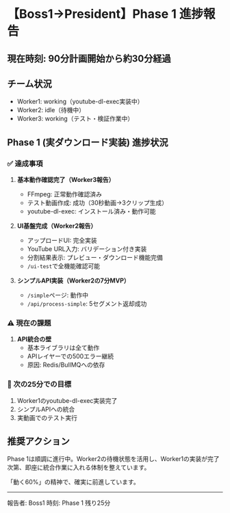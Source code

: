 # 【Boss1→President】Phase 1 進捗報告

## 現在時刻: 90分計画開始から約30分経過

## チーム状況
- Worker1: working（youtube-dl-exec実装中）
- Worker2: idle（待機中）
- Worker3: working（テスト・検証作業中）

## Phase 1 (実ダウンロード実装) 進捗状況

### ✅ 達成事項
1. **基本動作確認完了（Worker3報告）**
   - FFmpeg: 正常動作確認済み
   - テスト動画作成: 成功（30秒動画→3クリップ生成）
   - youtube-dl-exec: インストール済み・動作可能

2. **UI基盤完成（Worker2報告）**
   - アップロードUI: 完全実装
   - YouTube URL入力: バリデーション付き実装
   - 分割結果表示: プレビュー・ダウンロード機能完備
   - `/ui-test`で全機能確認可能

3. **シンプルAPI実装（Worker2の7分MVP）**
   - `/simple`ページ: 動作中
   - `/api/process-simple`: 5セグメント返却成功

### ⚠️ 現在の課題
1. **API統合の壁**
   - 基本ライブラリは全て動作
   - APIレイヤーでの500エラー継続
   - 原因: Redis/BullMQへの依存

### 🎯 次の25分での目標
1. Worker1のyoutube-dl-exec実装完了
2. シンプルAPIへの統合
3. 実動画でのテスト実行

## 推奨アクション
Phase 1は順調に進行中。Worker2の待機状態を活用し、Worker1の実装が完了次第、即座に統合作業に入れる体制を整えています。

「動く60%」の精神で、確実に前進しています。

---
報告者: Boss1
時刻: Phase 1 残り25分
